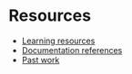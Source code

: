 # Resources

- [Learning resources](learning-resources.md)
- [Documentation references](doc-references.md)
- [Past work](past-work.md)
#
